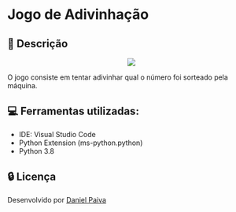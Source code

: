 # Jogo de Adivinhação

## :snake: Descrição

<p align="center">
  <img src="https://i.imgur.com/TLRCbVr.png">
</p>

O jogo consiste em tentar adivinhar qual o número foi sorteado pela máquina.

## :computer: Ferramentas utilizadas:

- IDE: Visual Studio Code <br>
- Python Extension (ms-python.python)
- Python 3.8

## :lock: Licença

Desenvolvido por <a href="https://www.linkedin.com/in/danhpaiva/">Daniel Paiva</a>